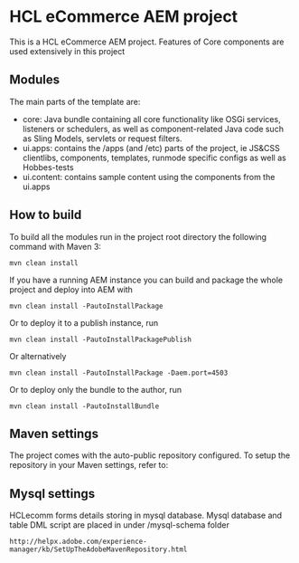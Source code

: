 # HCL eCommerce AEM project

This is a HCL eCommerce AEM project. Features of Core components are used extensively in this project

## Modules

The main parts of the template are:

* core: Java bundle containing all core functionality like OSGi services, listeners or schedulers, as well as component-related Java code such as Sling Models, servlets or request filters.
* ui.apps: contains the /apps (and /etc) parts of the project, ie JS&CSS clientlibs, components, templates, runmode specific configs as well as Hobbes-tests
* ui.content: contains sample content using the components from the ui.apps

## How to build

To build all the modules run in the project root directory the following command with Maven 3:

    mvn clean install

If you have a running AEM instance you can build and package the whole project and deploy into AEM with

    mvn clean install -PautoInstallPackage

Or to deploy it to a publish instance, run

    mvn clean install -PautoInstallPackagePublish

Or alternatively

    mvn clean install -PautoInstallPackage -Daem.port=4503

Or to deploy only the bundle to the author, run

    mvn clean install -PautoInstallBundle

## Maven settings

The project comes with the auto-public repository configured. To setup the repository in your Maven settings, refer to:


## Mysql settings

HCLecomm forms details storing in mysql database. Mysql database and table DML script are placed in under /mysql-schema folder

    http://helpx.adobe.com/experience-manager/kb/SetUpTheAdobeMavenRepository.html
